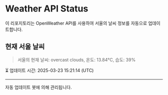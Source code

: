 
# Weather API Status

이 리포지토리는 OpenWeather API를 사용하여 서울의 날씨 정보를 자동으로 업데이트합니다.

## 현재 서울 날씨
> 서울의 현재 날씨: overcast clouds, 온도: 13.84°C, 습도: 39%

⏳ 업데이트 시간: 2025-03-23 15:21:14 (UTC)

---
자동 업데이트 봇에 의해 관리됩니다.

